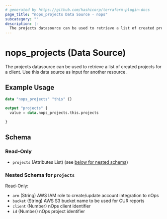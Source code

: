 ```yaml
---
# generated by https://github.com/hashicorp/terraform-plugin-docs
page_title: "nops_projects Data Source - nops"
subcategory: ""
description: |-
  The projects datasource can be used to retrieve a list of created projects for a client. Use this data source as input for another resource.
---
```


# nops_projects (Data Source)

The projects datasource can be used to retrieve a list of created projects for a client. Use this data source as input for another resource.

## Example Usage

```terraform
data "nops_projects" "this" {}

output "projects" {
  value = data.nops_projects.this.projects

}
```

<!-- schema generated by tfplugindocs -->
## Schema

### Read-Only

- `projects` (Attributes List) (see [below for nested schema](#nestedatt--projects))

<a id="nestedatt--projects"></a>
### Nested Schema for `projects`

Read-Only:

- `arn` (String) AWS IAM role to create/update account integration to nOps
- `bucket` (String) AWS S3 bucket name to be used for CUR reports
- `client` (Number) nOps client identifier
- `id` (Number) nOps project identifier
